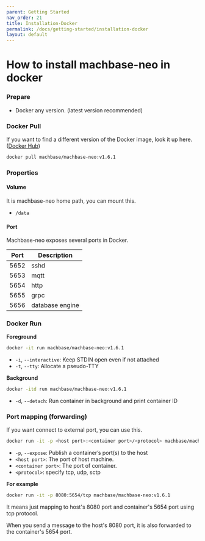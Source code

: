 ```yaml
---
parent: Getting Started
nav_order: 21
title: Installation-Docker
permalink: /docs/getting-started/installation-docker
layout: default
---
```


# How to install machbase-neo in docker

### Prepare

- Docker any version. (latest version recommended)

### Docker Pull

If you want to find a different version of the Docker image, look it up here. ([Docker Hub](https://hub.docker.com/r/machbase/machbase-neo/tags))

```sh
docker pull machbase/machbase-neo:v1.6.1
```

### Properties

#### Volume

It is machbase-neo home path, you can mount this.

- `/data`

#### Port

Machbase-neo exposes several ports in Docker.

|Port|Description|
|-----|----|
|5652|sshd|
|5653|mqtt|
|5654|http|
|5655|grpc|
|5656|database engine|

### Docker Run

__Foreground__

```sh
docker -it run machbase/machbase-neo:v1.6.1
```

- `-i`, `--interactive`: Keep STDIN open even if not attached
- `-t`, `--tty`: Allocate a pseudo-TTY

__Background__

```sh
docker -itd run machbase/machbase-neo:v1.6.1
```
- `-d`, `--detach`: Run container in background and print container ID

### Port mapping (forwarding)

If you want connect to external port, you can use this.

```sh
docker run -it -p <host port>:<container port>/<protocol> machbase/machbase-neo:<tags>
```

- `-p`, `--expose`: Publish a container’s port(s) to the host
- `<host port>`: The port of host machine.
- `<container port>`: The port of container.
- `<protocol>`: specify tcp, udp, sctp

__For example__

```sh
docker run -it -p 8080:5654/tcp machbase/machbase-neo:v1.6.1
```

It means just mapping to host's 8080 port and container's 5654 port using tcp protocol.

When you send a message to the host's 8080 port, it is also forwarded to the container's 5654 port.
